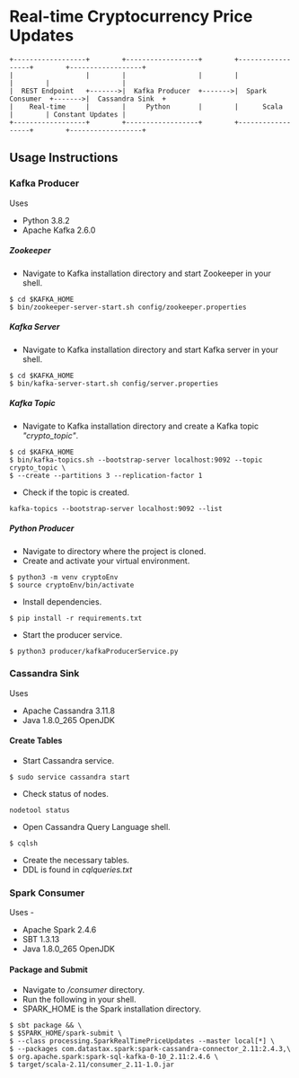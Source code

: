 # Real-time Cryptocurrency Price Updates
```
+------------------+        +------------------+        +------------------+        +------------------+
|                  |        |                  |        |                  |        |                  |
|  REST Endpoint   +------->|  Kafka Producer  +------->|  Spark Consumer  +------->|  Cassandra Sink  +
|    Real-time     |        |     Python       |        |      Scala       |        | Constant Updates |
+------------------+        +------------------+        +------------------+        +------------------+
```

## Usage Instructions

### Kafka Producer

Uses 
- Python 3.8.2  
- Apache Kafka 2.6.0


##### Zookeeper

*  Navigate to Kafka installation directory and start Zookeeper in your shell.
```
$ cd $KAFKA_HOME
$ bin/zookeeper-server-start.sh config/zookeeper.properties 
```

##### Kafka Server

*  Navigate to Kafka installation directory and start Kafka server in your shell.
```
$ cd $KAFKA_HOME
$ bin/kafka-server-start.sh config/server.properties
```

##### Kafka Topic

*  Navigate to Kafka installation directory and create a Kafka topic *"crypto_topic"*.
```
$ cd $KAFKA_HOME
$ bin/kafka-topics.sh --bootstrap-server localhost:9092 --topic crypto_topic \
$ --create --partitions 3 --replication-factor 1
```

* Check if the topic is created.
```
kafka-topics --bootstrap-server localhost:9092 --list
```

##### Python Producer

* Navigate to directory where the project is cloned.
* Create and activate your virtual environment.
```
$ python3 -m venv cryptoEnv
$ source cryptoEnv/bin/activate
```

* Install dependencies.
```
$ pip install -r requirements.txt
```

* Start the producer service.
```
$ python3 producer/kafkaProducerService.py
```

### Cassandra Sink

Uses 
- Apache Cassandra 3.11.8
- Java 1.8.0_265 OpenJDK

#### Create Tables

* Start Cassandra service.
```
$ sudo service cassandra start
```

* Check status of nodes.
```
nodetool status
```

* Open Cassandra Query Language shell.
```
$ cqlsh
```

* Create the necessary tables.
* DDL is found in *cqlqueries.txt*


### Spark Consumer

Uses - 
- Apache Spark 2.4.6
- SBT 1.3.13
- Java 1.8.0_265 OpenJDK

#### Package and Submit

*  Navigate to */consumer* directory.
*  Run the following in your shell.
*  SPARK_HOME is the Spark installation directory.
```
$ sbt package && \
$ $SPARK_HOME/spark-submit \
$ --class processing.SparkRealTimePriceUpdates --master local[*] \
$ --packages com.datastax.spark:spark-cassandra-connector_2.11:2.4.3,\
$ org.apache.spark:spark-sql-kafka-0-10_2.11:2.4.6 \
$ target/scala-2.11/consumer_2.11-1.0.jar
```










